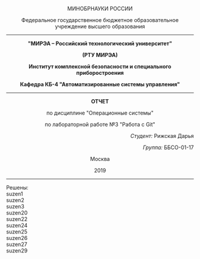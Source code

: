 <p align="center">МИНОБРНАУКИ РОССИИ</p>
<p align="center">Федеральное государственное бюджетное образовательное учреждение высшего образования</p>

---

**<p align="center">"МИРЭА – Российский технологический университет"</p>**

**<p align="center">(РТУ МИРЭА)</p>**
**<p align="center">Институт комплексной безопасности и специального приборостроения</p>**

**<p align="center">Кафедра КБ-4 "Автоматизированные системы управления"</p>**

---

**<p align="center">ОТЧЕТ</p>**

<p align="center">по дисциплине "Операционные системы"</p>
<p align="center">по лабораторной работе №3 "Работа с Git"</p>

*<p align="right">Студент:* Рижская Дарья</p>
*<p align="right">Группа:* ББСО-01-17</p>

<p align="center">Москва</p>
<p align="center">2019</p>

---

Решены:\
suzen1\
suzen2\
suzen3\
suzen20\
suzen22\
suzen24\
suzen25\
suzen26\
suzen27\
suzen29
